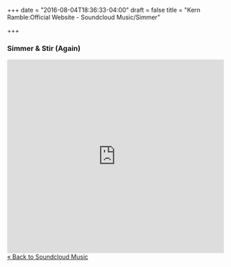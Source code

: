 +++
date = "2016-08-04T18:36:33-04:00"
draft = false
title = "Kern Ramble:Official Website - Soundcloud Music/Simmer" 

+++

<div itemscope itemtype="http://schema.org/MusicAlbum">

<h3><span itemprop="name">Simmer & Stir (Again)</span></h3>
<iframe width="100%" height="450" scrolling="no" frameborder="no" src="https://w.soundcloud.com/player/?url=https%3A//api.soundcloud.com/playlists/49314026&amp;auto_play=false&amp;hide_related=true&amp;show_comments=true&amp;show_user=true&amp;show_reposts=false&amp;show_artwork=true"></iframe>

</div>

<div><a href="/soundcloud/" alt="Store">&laquo; Back to Soundcloud Music</a></div>

